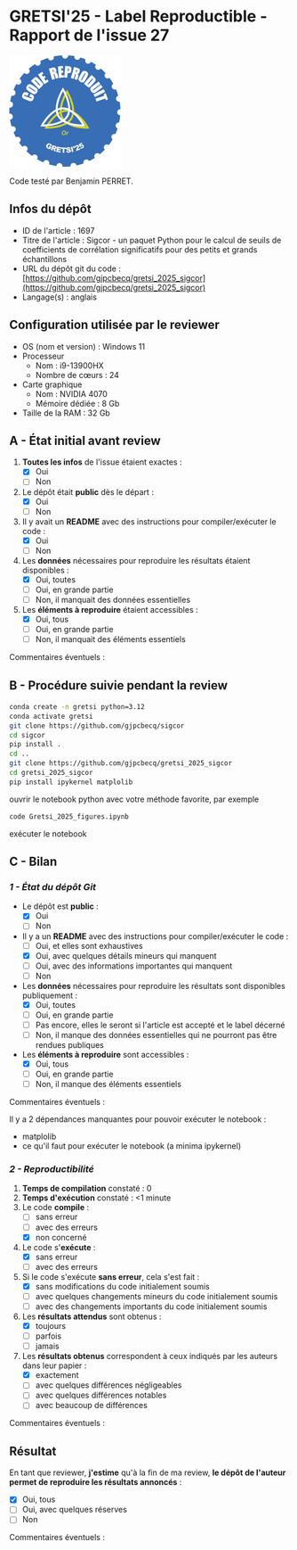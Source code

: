 # GRETSI'25 - Label Reproductible - Rapport de l'issue 27

![](../../img/label_or.png)

Code testé par Benjamin PERRET.

## Infos du dépôt

* ID de l'article : 1697
* Titre de l'article : Sigcor - un paquet Python pour le calcul de seuils de coefficients de corrélation significatifs pour des petits et grands échantillons
* URL du dépôt git du code : [https://github.com/gjpcbecq/gretsi_2025_sigcor](https://github.com/gjpcbecq/gretsi_2025_sigcor)
* Langage(s) : anglais

## Configuration utilisée par le reviewer

* OS (nom et version) : Windows 11
* Processeur
  * Nom : i9-13900HX
  * Nombre de cœurs :  24
* Carte graphique
  * Nom : NVIDIA 4070
  * Mémoire dédiée : 8 Gb
* Taille de la RAM : 32 Gb

## A - État initial avant review

1. **Toutes les infos** de l'issue étaient exactes :
   * [x] Oui
   * [ ] Non
2. Le dépôt était **public** dès le départ :
   * [x] Oui
   * [ ] Non
3. Il y avait un **README** avec des instructions pour compiler/exécuter le code :
   * [x] Oui
   * [ ] Non
4. Les **données** nécessaires pour reproduire les résultats étaient disponibles :
   * [x] Oui, toutes
   * [ ] Oui, en grande partie
   * [ ] Non, il manquait des données essentielles
5. Les **éléments à reproduire** étaient accessibles :
   * [x] Oui, tous
   * [ ] Oui, en grande partie
   * [ ] Non, il manquait des éléments essentiels

Commentaires éventuels :

## B - Procédure suivie pendant la review

```bash
conda create -n gretsi python=3.12
conda activate gretsi
git clone https://github.com/gjpcbecq/sigcor
cd sigcor 
pip install .
cd ..
git clone https://github.com/gjpcbecq/gretsi_2025_sigcor
cd gretsi_2025_sigcor
pip install ipykernel matplolib
```

ouvrir le notebook python avec votre méthode favorite, par exemple

```bash
code Gretsi_2025_figures.ipynb
```

exécuter le notebook

## C - Bilan

### _1 - État du dépôt Git_

* Le dépôt est **public** :
  * [x] Oui
  * [ ] Non
* Il y a un **README** avec des instructions pour compiler/exécuter le code :
  * [ ] Oui, et elles sont exhaustives
  * [x] Oui, avec quelques détails mineurs qui manquent
  * [ ] Oui, avec des informations importantes qui manquent
  * [ ] Non
* Les **données** nécessaires pour reproduire les résultats sont disponibles publiquement :
  * [x] Oui, toutes
  * [ ] Oui, en grande partie
  * [ ] Pas encore, elles le seront si l'article est accepté et le label décerné
  * [ ] Non, il manque des données essentielles qui ne pourront pas être rendues publiques
* Les **éléments à reproduire** sont accessibles :
  * [x] Oui, tous
  * [ ] Oui, en grande partie
  * [ ] Non, il manque des éléments essentiels

Commentaires éventuels :

Il y a 2 dépendances manquantes pour pouvoir exécuter le notebook :

* matplolib
* ce qu'il faut pour exécuter le notebook (a minima ipykernel)

### _2 - Reproductibilité_

1. **Temps de compilation** constaté : 0
2. **Temps d'exécution** constaté : <1 minute
3. Le code **compile** :
   * [ ] sans erreur
   * [ ] avec des erreurs
   * [x] non concerné
4. Le code s'**exécute** :
   * [x] sans erreur
   * [ ] avec des erreurs
5. Si le code s'exécute **sans erreur**, cela s'est fait :
   * [x] sans modifications du code initialement soumis
   * [ ] avec quelques changements mineurs du code initialement soumis
   * [ ] avec des changements importants du code initialement soumis
6. Les **résultats attendus** sont obtenus :
   * [x] toujours
   * [ ] parfois
   * [ ] jamais
7. Les **résultats obtenus** correspondent à ceux indiqués par les auteurs dans leur papier :
   * [x] exactement
   * [ ] avec quelques différences négligeables
   * [ ] avec quelques différences notables
   * [ ] avec beaucoup de différences

Commentaires éventuels :

## Résultat

En tant que reviewer, **j'estime** qu'à la fin de ma review, **le dépôt de l'auteur permet de reproduire les résultats annoncés** :

* [x] Oui, tous
* [ ] Oui, avec quelques réserves
* [ ] Non

Commentaires éventuels :
